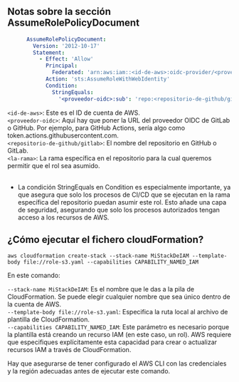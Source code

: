 ## Notas sobre la sección AssumeRolePolicyDocument

```yaml
      AssumeRolePolicyDocument:
        Version: '2012-10-17'
        Statement:
          - Effect: 'Allow'
            Principal:
              Federated: 'arn:aws:iam::<id-de-aws>:oidc-provider/<proveedor-oidc>'
            Action: 'sts:AssumeRoleWithWebIdentity'
            Condition:
              StringEquals:
                '<proveedor-oidc>:sub': 'repo:<repositorio-de-github/gitlab>:ref:refs/heads/<la-rama>'
```

`<id-de-aws>`: Este es el ID de cuenta de AWS. <br/>
`<proveedor-oidc>`: Aquí hay que poner la URL del proveedor OIDC de GitLab o GitHub. Por ejemplo, para GitHub Actions, 
sería algo como token.actions.githubusercontent.com. <br/>
`<repositorio-de-github/gitlab>`: El nombre del repositorio en GitHub o GitLab. <br/>
`<la-rama>`: La rama específica en el repositorio para la cual queremos permitir que el rol sea asumido. <br/>
<br/>
* La condición StringEquals en Condition es especialmente importante, ya que asegura que solo los procesos de CI/CD que 
se ejecutan en la rama específica del repositorio puedan asumir este rol. 
Esto añade una capa de seguridad, asegurando que solo los procesos autorizados tengan acceso a los recursos de AWS.

## ¿Cómo ejecutar el fichero cloudFormation?

```commandline
aws cloudformation create-stack --stack-name MiStackDeIAM --template-body file://role-s3.yaml --capabilities CAPABILITY_NAMED_IAM
```
En este comando:

`--stack-name MiStackDeIAM`: Es el nombre que le das a la pila de CloudFormation. Se puede elegir cualquier nombre que sea único 
dentro de la cuenta de AWS. <br/>
`--template-body file://role-s3.yaml`: Especifica la ruta local al archivo de plantilla de CloudFormation. <br/>
`--capabilities CAPABILITY_NAMED_IAM`: Este parámetro es necesario porque la plantilla está creando un recurso IAM (en este caso, un rol). 
AWS requiere que especifiques explícitamente esta capacidad para crear o actualizar recursos IAM a través de CloudFormation. <br/>

Hay que asegurarse de tener configurado el AWS CLI con las credenciales y la región adecuadas antes de ejecutar este comando. 

